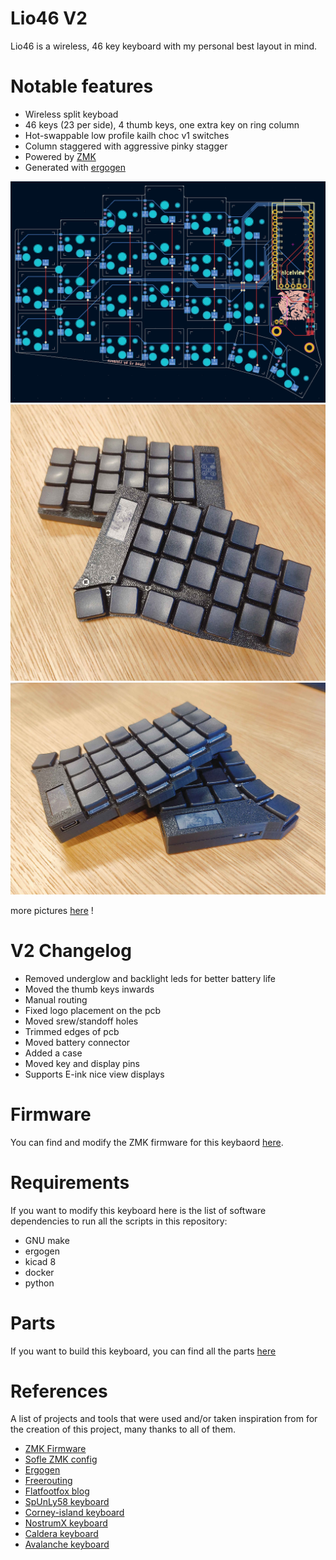 # Lio46 V2

Lio46 is a wireless, 46 key keyboard with my personal best layout in mind.  

# Notable features
- Wireless split keyboad
- 46 keys (23 per side), 4 thumb keys, one extra key on ring column
- Hot-swappable low profile kailh choc v1 switches
- Column staggered with aggressive pinky stagger
- Powered by [ZMK](https://zmk.dev/)
- Generated with [ergogen](https://github.com/ergogen/ergogen) 

![kicad screenshot](pictures/kicad_screen.png)
![Lio 46 top](pictures/lio3.jpg)
![Lio 46 side](pictures/lio4.jpg)

more pictures [here](https://github.com/Liolaeus/lio46/tree/master/pictures) !

# V2 Changelog
- Removed underglow and backlight leds for better battery life
- Moved the thumb keys inwards
- Manual routing
- Fixed logo placement on the pcb
- Moved srew/standoff holes
- Trimmed edges of pcb
- Moved battery connector
- Added a case
- Moved key and display pins
- Supports E-ink nice view displays


# Firmware
You can find and modify the ZMK firmware for this keybaord [here](https://github.com/Liolaeus/lio46-zmk-config).

# Requirements
If you want to modify this keyboard here is the list of software dependencies to run all the scripts in this repository:

- GNU make
- ergogen
- kicad 8
- docker
- python

# Parts
If you want to build this keyboard, you can find all the parts [here](https://github.com/Liolaeus/lio46/blob/master/parts.md)

# References
A list of projects and tools that were used and/or taken inspiration from for the creation of this project, many thanks to all of them.

- [ZMK Firmware](https://zmk.dev/)
- [Sofle ZMK config](https://github.com/zmkfirmware/zmk/tree/0820991901a95ab7a0eb1f1cc608a631d514e26c/app/boards/shields/sofle)
- [Ergogen](https://github.com/ergogen/ergogen)
- [Freerouting](https://github.com/freerouting/freerouting)
- [Flatfootfox blog](https://flatfootfox.com/ergogen-part1-units-points/)
- [SpUnLy58 keyboard](https://github.com/Giraffasax/SpUnLy58/tree/main)
- [Corney-island keyboard](https://github.com/ceoloide/corney-island)
- [NostrumX keyboard](https://github.com/bennytrouser/NostrumX/tree/main)
- [Caldera keyboard](https://github.com/christianselig/caldera-keyboard/tree/main)
- [Avalanche keyboard](https://github.com/vlkv/avalanche/tree/master)
